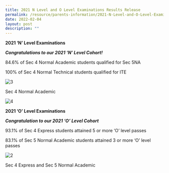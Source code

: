 ```yaml
---
title: 2021 N Level and O Level Examinations Results Release
permalink: /resource/parents-information/2021-N-Level-and-O-Level-Examinations-Results-Release
date: 2022-02-04
layout: post
description: ""
---
```

**2021 ‘N’ Level Examinations**

**_Congratulations to our 2021 ‘N’ Level Cohort!_**

84.6% of Sec 4 Normal Academic students qualified for Sec 5NA

100% of Sec 4 Normal Technical students qualified for ITE

![3](https://westspringsec.moe.edu.sg/wp-content/uploads/2022/02/3-300x200.jpg)

Sec 4 Normal Academic

![4](https://westspringsec.moe.edu.sg/wp-content/uploads/2022/02/4-300x200.jpg)

**2021 ‘O’ Level Examinations**

**_Congratulation to our 2021 ‘O’ Level Cohort_**

93.1% of Sec 4 Express students attained 5 or more ‘O’ level passes

83.1% of Sec 5 Normal Academic students attained 3 or more ‘O’ level passes

![2](https://westspringsec.moe.edu.sg/wp-content/uploads/2022/02/2-300x200.jpg)

Sec 4 Express and Sec 5 Normal Academic